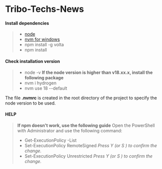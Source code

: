 # Tribo-Techs-News

#### Install dependencies
> - [node](https://nodejs.org/dist/v22.12.0/node-v22.12.0-x64.msi)
> - [nvm for windows](https://github.com/coreybutler/nvm-windows/releases/download/1.2.2/nvm-setup.exe)
> - npm install -g volta
> - npm install

#### Check installation version
> - node -v
__If the node version is higher than v18.xx.x, install the following package__
> - nvm i hydrogen
> - nvm use 18 --default

The file __.nvmrc__ is created in the root directory of the project to specify the node version to be used.

#### HELP
> __If npm doesn't work, use the following guide__
> Open the PowerShell with Administrator and use the following command:
> - Get-ExecutionPolicy -List
> - Set-ExecutionPolicy RemoteSigned
> _Press Y (or S ) to confirm the change._
> - Set-ExecutionPolicy Unrestricted
> _Press Y (or S ) to confirm the change._